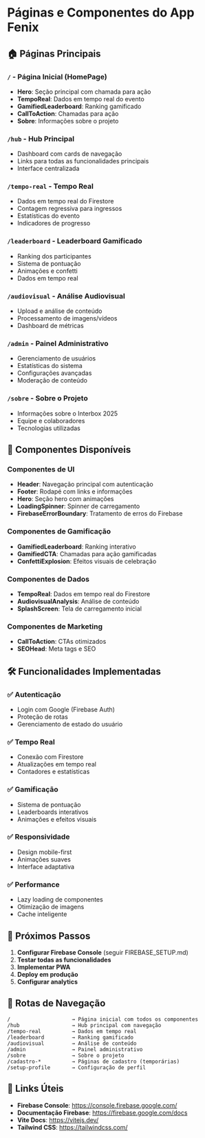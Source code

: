 # Páginas e Componentes do App Fenix

## 🏠 Páginas Principais

### `/` - Página Inicial (HomePage)
- **Hero**: Seção principal com chamada para ação
- **TempoReal**: Dados em tempo real do evento
- **GamifiedLeaderboard**: Ranking gamificado
- **CallToAction**: Chamadas para ação
- **Sobre**: Informações sobre o projeto

### `/hub` - Hub Principal
- Dashboard com cards de navegação
- Links para todas as funcionalidades principais
- Interface centralizada

### `/tempo-real` - Tempo Real
- Dados em tempo real do Firestore
- Contagem regressiva para ingressos
- Estatísticas do evento
- Indicadores de progresso

### `/leaderboard` - Leaderboard Gamificado
- Ranking dos participantes
- Sistema de pontuação
- Animações e confetti
- Dados em tempo real

### `/audiovisual` - Análise Audiovisual
- Upload e análise de conteúdo
- Processamento de imagens/vídeos
- Dashboard de métricas

### `/admin` - Painel Administrativo
- Gerenciamento de usuários
- Estatísticas do sistema
- Configurações avançadas
- Moderação de conteúdo

### `/sobre` - Sobre o Projeto
- Informações sobre o Interbox 2025
- Equipe e colaboradores
- Tecnologias utilizadas

## 🔧 Componentes Disponíveis

### Componentes de UI
- **Header**: Navegação principal com autenticação
- **Footer**: Rodapé com links e informações
- **Hero**: Seção hero com animações
- **LoadingSpinner**: Spinner de carregamento
- **FirebaseErrorBoundary**: Tratamento de erros do Firebase

### Componentes de Gamificação
- **GamifiedLeaderboard**: Ranking interativo
- **GamifiedCTA**: Chamadas para ação gamificadas
- **ConfettiExplosion**: Efeitos visuais de celebração

### Componentes de Dados
- **TempoReal**: Dados em tempo real do Firestore
- **AudiovisualAnalysis**: Análise de conteúdo
- **SplashScreen**: Tela de carregamento inicial

### Componentes de Marketing
- **CallToAction**: CTAs otimizados
- **SEOHead**: Meta tags e SEO

## 🛠️ Funcionalidades Implementadas

### ✅ Autenticação
- Login com Google (Firebase Auth)
- Proteção de rotas
- Gerenciamento de estado do usuário

### ✅ Tempo Real
- Conexão com Firestore
- Atualizações em tempo real
- Contadores e estatísticas

### ✅ Gamificação
- Sistema de pontuação
- Leaderboards interativos
- Animações e efeitos visuais

### ✅ Responsividade
- Design mobile-first
- Animações suaves
- Interface adaptativa

### ✅ Performance
- Lazy loading de componentes
- Otimização de imagens
- Cache inteligente

## 🚀 Próximos Passos

1. **Configurar Firebase Console** (seguir FIREBASE_SETUP.md)
2. **Testar todas as funcionalidades**
3. **Implementar PWA**
4. **Deploy em produção**
5. **Configurar analytics**

## 📱 Rotas de Navegação

```
/                    → Página inicial com todos os componentes
/hub                 → Hub principal com navegação
/tempo-real          → Dados em tempo real
/leaderboard         → Ranking gamificado
/audiovisual         → Análise de conteúdo
/admin               → Painel administrativo
/sobre               → Sobre o projeto
/cadastro-*          → Páginas de cadastro (temporárias)
/setup-profile       → Configuração de perfil
```

## 🔗 Links Úteis

- **Firebase Console**: https://console.firebase.google.com/
- **Documentação Firebase**: https://firebase.google.com/docs
- **Vite Docs**: https://vitejs.dev/
- **Tailwind CSS**: https://tailwindcss.com/ 